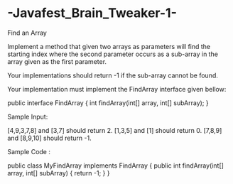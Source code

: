 -Javafest_Brain_Tweaker-1-
==========================

Find an Array

Implement a method that given two arrays as parameters will find the starting index where the second parameter occurs as a sub-array in the array given as the first parameter.

Your implementations should return -1 if the sub-array cannot be found.

Your implementation must implement the FindArray interface given bellow:

public interface FindArray {
int findArray(int[] array, int[] subArray);
}

Sample Input:

[4,9,3,7,8] and [3,7] should return 2.
[1,3,5] and [1] should return 0.
[7,8,9] and [8,9,10] should return -1.

Sample Code :

public class MyFindArray implements FindArray {
public int findArray(int[] array, int[] subArray) {
return -1;
}
}
